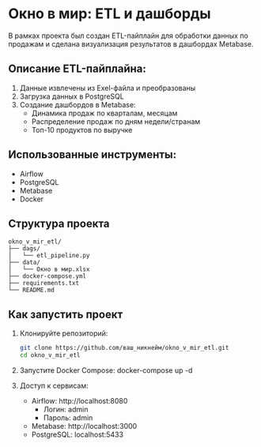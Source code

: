 # Окно в мир: ETL и дашборды
В рамках проекта был создан ETL-пайплайн для обработки данных по продажам и сделана визуализация результатов в дашбордах Metabase.

## Описание ETL-пайплайна:
1. Данные извлечены из Exel-файла и преобразованы
2. Загрузка данных в PostgreSQL
3. Создание дашбордов в Metabase:
   - Динамика продаж по кварталам, месяцам
   - Распределение продаж по дням недели/странам
   - Топ-10 продуктов по выручке

## Использованные инструменты:
- Airflow
- PostgreSQL
- Metabase
- Docker

## Структура проекта

    okno_v_mir_etl/
    ├── dags/
    │   └── etl_pipeline.py
    ├── data/
    │   └── Окно в мир.xlsx
    ├── docker-compose.yml
    ├── requirements.txt
    └── README.md

## Как запустить проект

1. Клонируйте репозиторий:
   ```bash
   git clone https://github.com/ваш_никнейм/okno_v_mir_etl.git
   cd okno_v_mir_etl

2. Запустите Docker Compose:
   docker-compose up -d

3. Доступ к сервисам:
   - Airflow: http://localhost:8080
      - Логин: admin
      - Пароль: admin  
   - Metabase: http://localhost:3000
   - PostgreSQL: localhost:5433

